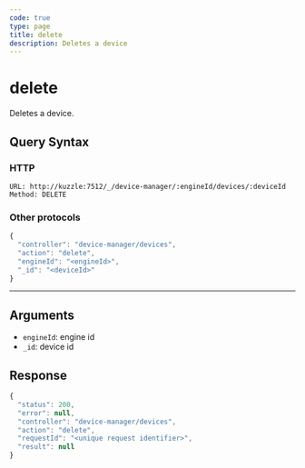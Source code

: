 ```yaml
---
code: true
type: page
title: delete
description: Deletes a device
---
```


# delete

Deletes a device.

## Query Syntax

### HTTP

```http
URL: http://kuzzle:7512/_/device-manager/:engineId/devices/:deviceId
Method: DELETE
```

### Other protocols

```js
{
  "controller": "device-manager/devices",
  "action": "delete",
  "engineId": "<engineId>",
  "_id": "<deviceId>"
}
```

---

## Arguments

- `engineId`: engine id
- `_id`: device id

## Response

```js
{
  "status": 200,
  "error": null,
  "controller": "device-manager/devices",
  "action": "delete",
  "requestId": "<unique request identifier>",
  "result": null
}
```
